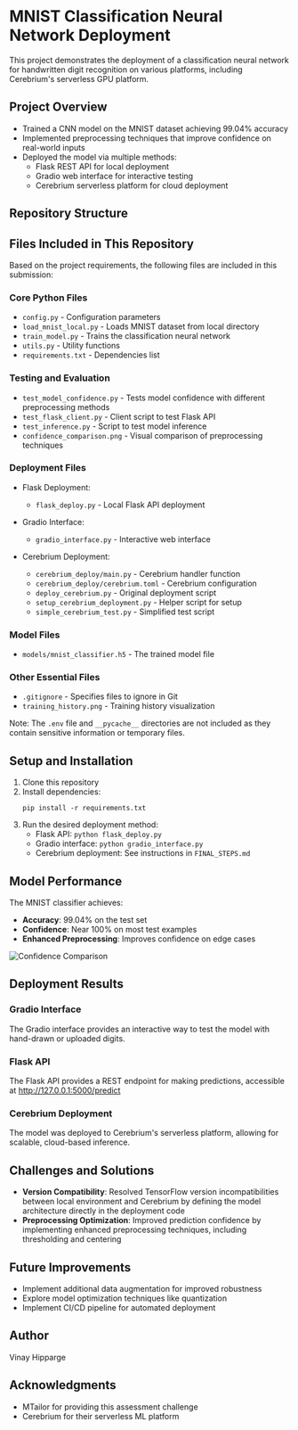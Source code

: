 # MNIST Classification Neural Network Deployment

This project demonstrates the deployment of a classification neural network for handwritten digit recognition on various platforms, including Cerebrium's serverless GPU platform.

## Project Overview

- Trained a CNN model on the MNIST dataset achieving 99.04% accuracy
- Implemented preprocessing techniques that improve confidence on real-world inputs
- Deployed the model via multiple methods:
  - Flask REST API for local deployment
  - Gradio web interface for interactive testing
  - Cerebrium serverless platform for cloud deployment

## Repository Structure

## Files Included in This Repository

Based on the project requirements, the following files are included in this submission:

### Core Python Files
- `config.py` - Configuration parameters
- `load_mnist_local.py` - Loads MNIST dataset from local directory
- `train_model.py` - Trains the classification neural network
- `utils.py` - Utility functions
- `requirements.txt` - Dependencies list

### Testing and Evaluation
- `test_model_confidence.py` - Tests model confidence with different preprocessing methods
- `test_flask_client.py` - Client script to test Flask API
- `test_inference.py` - Script to test model inference
- `confidence_comparison.png` - Visual comparison of preprocessing techniques

### Deployment Files
- Flask Deployment:
  - `flask_deploy.py` - Local Flask API deployment

- Gradio Interface:
  - `gradio_interface.py` - Interactive web interface

- Cerebrium Deployment:
  - `cerebrium_deploy/main.py` - Cerebrium handler function
  - `cerebrium_deploy/cerebrium.toml` - Cerebrium configuration
  - `deploy_cerebrium.py` - Original deployment script
  - `setup_cerebrium_deployment.py` - Helper script for setup
  - `simple_cerebrium_test.py` - Simplified test script

### Model Files
- `models/mnist_classifier.h5` - The trained model file

### Other Essential Files
- `.gitignore` - Specifies files to ignore in Git
- `training_history.png` - Training history visualization

Note: The `.env` file and `__pycache__` directories are not included as they contain sensitive information or temporary files.

## Setup and Installation

1. Clone this repository
2. Install dependencies:
   ```
   pip install -r requirements.txt
   ```
3. Run the desired deployment method:
   - Flask API: `python flask_deploy.py`
   - Gradio interface: `python gradio_interface.py`
   - Cerebrium deployment: See instructions in `FINAL_STEPS.md`

## Model Performance

The MNIST classifier achieves:
- **Accuracy**: 99.04% on the test set
- **Confidence**: Near 100% on most test examples
- **Enhanced Preprocessing**: Improves confidence on edge cases

![Confidence Comparison](![confidence_comparison](https://github.com/user-attachments/assets/836b6b4c-fd4e-4317-892c-015a6a2fdfef)
)

## Deployment Results

### Gradio Interface
The Gradio interface provides an interactive way to test the model with hand-drawn or uploaded digits.

### Flask API
The Flask API provides a REST endpoint for making predictions, accessible at http://127.0.0.1:5000/predict

### Cerebrium Deployment
The model was deployed to Cerebrium's serverless platform, allowing for scalable, cloud-based inference.

## Challenges and Solutions

- **Version Compatibility**: Resolved TensorFlow version incompatibilities between local environment and Cerebrium by defining the model architecture directly in the deployment code
- **Preprocessing Optimization**: Improved prediction confidence by implementing enhanced preprocessing techniques, including thresholding and centering

## Future Improvements

- Implement additional data augmentation for improved robustness
- Explore model optimization techniques like quantization
- Implement CI/CD pipeline for automated deployment

## Author

Vinay Hipparge

## Acknowledgments

- MTailor for providing this assessment challenge
- Cerebrium for their serverless ML platform
